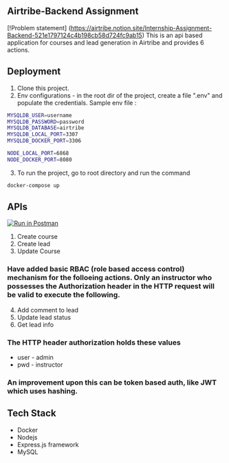 ## Airtribe-Backend Assignment
[!Problem statement] (https://airtribe.notion.site/Internship-Assignment-Backend-521e1797124c4b198cb58d724fc9ab15)
This is an api based application for courses and lead generation in Airtribe and provides 6 actions.

## Deployment

1. Clone this project.
2. Env configurations - in the root dir of the project, create a file ".env" and populate the credentials. Sample env file :
```bash
MYSQLDB_USER=username
MYSQLDB_PASSWORD=password
MYSQLDB_DATABASE=airtribe
MYSQLDB_LOCAL_PORT=3307
MYSQLDB_DOCKER_PORT=3306

NODE_LOCAL_PORT=6868
NODE_DOCKER_PORT=8080
```

3. To run the project, go to root directory and run the command
```bash
docker-compose up
```


## APIs
[![Run in Postman](https://run.pstmn.io/button.svg)](https://god.gw.postman.com/run-collection/21758850-1d2871f1-6e65-4416-990e-22168cbba2a3?action=collection%2Ffork&collection-url=entityId%3D21758850-1d2871f1-6e65-4416-990e-22168cbba2a3%26entityType%3Dcollection%26workspaceId%3Dfafedc3c-fa6d-4364-8323-0abc06001c4b)

1. Create course
2. Create lead
3. Update Course

### Have added basic RBAC (role based access control) mechanism for the folloeing actions. Only an instructor who possesses the Authorization header in the HTTP request will be valid to execute the following.
4. Add comment to lead
5. Update lead status
6. Get lead info

### The HTTP header authorization holds these values
* user - admin
* pwd - instructor

### An improvement upon this can be token based auth, like JWT which uses hashing.

## Tech Stack
* Docker
* Nodejs
* Express.js framework
* MySQL
